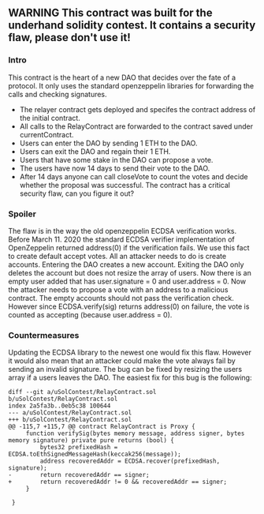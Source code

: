 ## WARNING This contract was built for the underhand solidity contest. It contains a security flaw, please don't use it!
### Intro
This contract is the heart of a new DAO that decides over the fate of a protocol. 
It only uses the standard openzeppelin libraries for forwarding the calls and checking signatures.
* The relayer contract gets deployed and specifes the contract address of the initial contract.
* All calls to the RelayContract are forwarded to the contract saved under currentContract.
* Users can enter the DAO by sending 1 ETH to the DAO.
* Users can exit the DAO and regain their 1 ETH.
* Users that have some stake in the DAO can propose a vote.
* The users have now 14 days to send their vote to the DAO.
* After 14 days anyone can call closeVote to count the votes and decide whether the proposal was successful.
The contract has a critical security flaw, can you figure it out?

### Spoiler
The flaw is in the way the old openzeppelin ECDSA verification works. 
Before March 11. 2020 the standard ECDSA verifier implementation of OpenZeppelin returned address(0) if the verification fails.
We use this fact to create default accept votes.
All an attacker needs to do is create accounts.
Entering the DAO creates a new account.
Exiting the DAO only deletes the account but does not resize the array of users.
Now there is an empty user added that has user.signature = 0 and user.address = 0. 
Now the attacker needs to propose a vote with an address to a malicious contract.
The empty accounts should not pass the verification check.
However since ECDSA.verify(sig) returns address(0) on failure, the vote is counted as accepting (because user.address = 0).

### Countermeasures 
Updating the ECDSA library to the newest one would fix this flaw. However it would also mean that an attacker could make the vote always fail by sending an invalid signature. The bug can be fixed by resizing the users array if a users leaves the DAO. The easiest fix for this bug is the following:

```git
diff --git a/uSolContest/RelayContract.sol b/uSolContest/RelayContract.sol
index 2a5fa3b..0eb5c38 100644
--- a/uSolContest/RelayContract.sol
+++ b/uSolContest/RelayContract.sol
@@ -115,7 +115,7 @@ contract RelayContract is Proxy {
     function verifySig(bytes memory message, address signer, bytes memory signature) private pure returns (bool) {
         bytes32 prefixedHash = ECDSA.toEthSignedMessageHash(keccak256(message));
         address recoveredAddr = ECDSA.recover(prefixedHash, signature);
-        return recoveredAddr == signer;
+        return recoveredAddr != 0 && recoveredAddr == signer;
     }
     
 }
 ```

